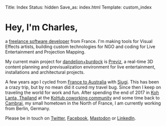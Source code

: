 Title: Index
Status: hidden
Save_as: index.html
Template: custom_index

# Hey, I'm Charles,

a [freelance software developer](https://linkedin.com/in/charlesfleche) from France. I'm making tools for Visual Effects artists, building custom technologies for NGO and coding for Live Entertainment and Projection Mapping.

My current main project for [dandelion+burdock](https://dandelion-burdock.com) is [Previz](https://previz.co), a real-time 3D content planning and previsualization environment for live entertainment, installations and architectural projects.

A few years ago I cycled from [France to Australia](http://cambrai-cambrai.net) with [Siugi](http://siugi.com). This has been a crazy trip, but by no mean did it cured my travel bug. Since then I keep on traveling the world for work and fun. After spending the end of 2017 in [Koh Lanta, Thailand](http://www.openstreetmap.org/?mlat=7.5602&mlon=99.0586#map=12/7.5602/99.0586) at the [KoHub coworking community](http://kohub.org) and some time back to [Cambrai](http://www.openstreetmap.org/#map=13/50.1733/3.2411), my small hometown in the North of France, I am currently working from Berlin, Germany.

Please be in touch on [Twitter](https://twitter.com/charlesfleche), [Facebook](https://www.facebook.com/charlesfleche), [Mastodon](https://mamot.fr/@charlesfleche) or [LinkedIn](https://linkedin.com/in/charlesfleche).

